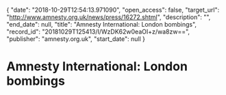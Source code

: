 {
  "date": "2018-10-29T12:54:13.971090", 
  "open_access": false, 
  "target_url": "http://www.amnesty.org.uk/news/press/16272.shtml", 
  "description": "", 
  "end_date": null, 
  "title": "Amnesty International: London bombings", 
  "record_id": "20181029T125413/I/WzDK62w0eaOI+z/wa8zw==", 
  "publisher": "amnesty.org.uk", 
  "start_date": null
}

# Amnesty International: London bombings

